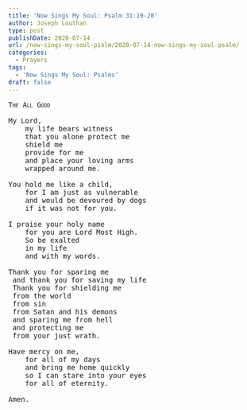 ```yaml
---
title: 'Now Sings My Soul: Psalm 31:19-20'
author: Joseph Louthan
type: post
publishDate: 2020-07-14
url: /now-sings-my-soul-psalm/2020-07-14-now-sings-my-soul-psalm/
categories:
  - Prayers
tags:
  - 'Now Sings My Soul: Psalms'
draft: false
---
```

<pre>
<div style="font-variant: small-caps;">The All Good</div>
My Lord,
	my life bears witness
	that you alone protect me
	shield me
	provide for me
	and place your loving arms
	wrapped around me.

You hold me like a child,
	for I am just as vulnerable
	and would be devoured by dogs
	if it was not for you.
	
I praise your holy name
	for you are Lord Most High.
	So be exalted
	in my life
	and with my words.
	
Thank you for sparing me
 and thank you for saving my life
 Thank you for shielding me
 from the world
 from sin
 from Satan and his demons
 and sparing me from hell
 and protecting me
 from your just wrath.

Have mercy on me,
	for all of my days
	and bring me home quickly
	so I can stare into your eyes
	for all of eternity.
	
Amen.
</pre>